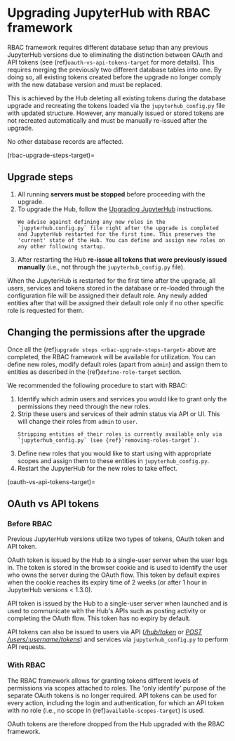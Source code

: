 # Upgrading JupyterHub with RBAC framework

RBAC framework requires different database setup than any previous JupyterHub versions due to eliminating the distinction between OAuth and API tokens (see {ref}`oauth-vs-api-tokens-target` for more details). This requires merging the previously two different database tables into one. By doing so, all existing tokens created before the upgrade no longer comply with the new database version and must be replaced.

This is achieved by the Hub deleting all existing tokens during the database upgrade and recreating the tokens loaded via the `jupyterhub_config.py` file with updated structure. However, any manually issued or stored tokens are not recreated automatically and must be manually re-issued after the upgrade.

No other database records are affected.

(rbac-upgrade-steps-target)=

## Upgrade steps

1. All running **servers must be stopped** before proceeding with the upgrade.
2. To upgrade the Hub, follow the [Upgrading JupyterHub](upgrading-jupyterhub) instructions.
   ```{attention}
   We advise against defining any new roles in the `jupyterhub.config.py` file right after the upgrade is completed and JupyterHub restarted for the first time. This preserves the 'current' state of the Hub. You can define and assign new roles on any other following startup.
   ```
3. After restarting the Hub **re-issue all tokens that were previously issued manually** (i.e., not through the `jupyterhub_config.py` file).

When the JupyterHub is restarted for the first time after the upgrade, all users, services and tokens stored in the database or re-loaded through the configuration file will be assigned their default role. Any newly added entities after that will be assigned their default role only if no other specific role is requested for them.

## Changing the permissions after the upgrade

Once all the {ref}`upgrade steps <rbac-upgrade-steps-target>` above are completed, the RBAC framework will be available for utilization. You can define new roles, modify default roles (apart from `admin`) and assign them to entities as described in the {ref}`define-role-target` section.

We recommended the following procedure to start with RBAC:

1. Identify which admin users and services you would like to grant only the permissions they need through the new roles.
2. Strip these users and services of their admin status via API or UI. This will change their roles from `admin` to `user`.
   ```{note}
   Stripping entities of their roles is currently available only via `jupyterhub_config.py` (see {ref}`removing-roles-target`).
   ```
3. Define new roles that you would like to start using with appropriate scopes and assign them to these entities in `jupyterhub_config.py`.
4. Restart the JupyterHub for the new roles to take effect.

(oauth-vs-api-tokens-target)=

## OAuth vs API tokens

### Before RBAC

Previous JupyterHub versions utilize two types of tokens, OAuth token and API token.

OAuth token is issued by the Hub to a single-user server when the user logs in. The token is stored in the browser cookie and is used to identify the user who owns the server during the OAuth flow. This token by default expires when the cookie reaches its expiry time of 2 weeks (or after 1 hour in JupyterHub versions < 1.3.0).

API token is issued by the Hub to a single-user server when launched and is used to communicate with the Hub's APIs such as posting activity or completing the OAuth flow. This token has no expiry by default.

API tokens can also be issued to users via API ([_/hub/token_](../reference/urls.md) or [_POST /users/:username/tokens_](../reference/rest-api.md)) and services via `jupyterhub_config.py` to perform API requests.

### With RBAC

The RBAC framework allows for granting tokens different levels of permissions via scopes attached to roles. The 'only identify' purpose of the separate OAuth tokens is no longer required. API tokens can be used for every action, including the login and authentication, for which an API token with no role (i.e., no scope in {ref}`available-scopes-target`) is used.

OAuth tokens are therefore dropped from the Hub upgraded with the RBAC framework.
